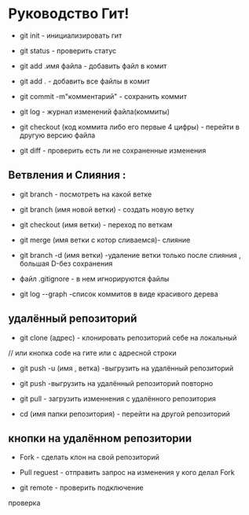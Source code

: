 # Руководство Гит!

* git init - инициализировать гит

* git status - проверить статус

* git add .имя файла - добавить файл в комит

* git add . - добавить все файлы в комит

* git commit -m"комментарий" - сохранить коммит

* git log - журнал изменений файла(коммиты)

* git checkout (код коммита либо его первые 4 цифры) - перейти в другую версию файла

* git diff - проверить есть ли не сохраненные изменения

## Ветвления и Слияния : 

* git branch - посмотреть на какой ветке

* git branch (имя новой ветки) - создать новую ветку

* git checkout (имя ветки) - переход по веткам

* git merge (имя ветки с котор сливаемся)- слияние 

* git branch -d (имя ветки) -удаление ветки только после слияния , большая D-без сохранения

* файл  .gitignore - в нем игнорируются файлы

* git log --graph -список коммитов в виде красивого дерева

## удалённый репозиторий

* git clone (адрес) - клонировать репозиторий себе на локальный

// или кнопка code на гите или с адресной строки

* git push -u (имя , ветка) -выгрузить на удалённый репозиторий

* git push  -выгрузить на удалённый репозиторий повторно

* git pull  - загрузить изменнения с удалённого репозитория

* cd (имя папки репозитория) - перейти на другой репозиторий

## кнопки на удалённом репозитории

* Fork - сделать клон на свой репозиторий

* Pull reguest - отправить запрос на изменения у кого делал Fork

* git remote  - проверить подключение

проверка



  



 




